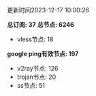 更新时间2023-12-17 10:00:26

**总订阅: 37**
**总节点: 6246**
- vless节点: 18

**google ping有效节点: 197**
- v2ray节点: 126
- trojan节点: 20
- ss节点: 51

